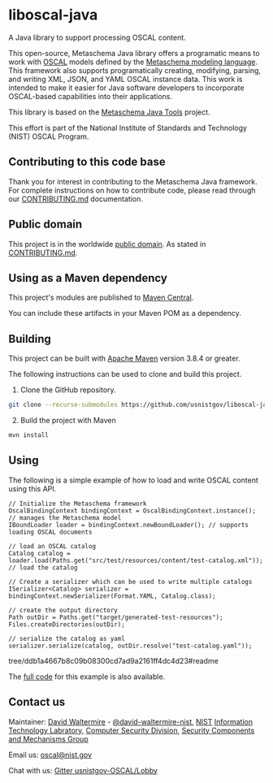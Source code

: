 # liboscal-java

A Java library to support processing OSCAL content.

This open-source, Metaschema Java library offers a programatic means to work with [OSCAL](https://pages.nist.gov/OSCAL/) models defined by the [Metaschema modeling language](https://github.com/usnistgov/metaschema). This framework also supports programatically creating, modifying, parsing, and writing XML, JSON, and YAML OSCAL instance data. This work is intended to make it easier for Java software developers to incorporate OSCAL-based capabilities into their applications.

This library is based on the [Metaschema Java Tools](https://pages.nist.gov/metaschema-java/) project.

This effort is part of the National Institute of Standards and Technology (NIST) OSCAL Program.

## Contributing to this code base

Thank you for interest in contributing to the Metaschema Java framework. For complete instructions on how to contribute code, please read through our [CONTRIBUTING.md](CONTRIBUTING.md) documentation.

## Public domain

This project is in the worldwide [public domain](LICENSE.md). As stated in [CONTRIBUTING.md](CONTRIBUTING.md).

## Using as a Maven dependency

This project's modules are published to [Maven Central](https://search.maven.org/search?q=g:gov.nist.secauto.oscal.liboscal-java).

You can include these artifacts in your Maven POM as a dependency.

## Building

This project can be built with [Apache Maven](https://maven.apache.org/) version 3.8.4 or greater.

The following instructions can be used to clone and build this project.

1. Clone the GitHub repository.

```bash
git clone --recurse-submodules https://github.com/usnistgov/liboscal-java.git 
```

2. Build the project with Maven

```bash
mvn install
```

## Using

The following is a simple example of how to load and write OSCAL content using this API.

```
// Initialize the Metaschema framework
OscalBindingContext bindingContext = OscalBindingContext.instance(); // manages the Metaschema model
IBoundLoader loader = bindingContext.newBoundLoader(); // supports loading OSCAL documents

// load an OSCAL catalog
Catalog catalog = loader.load(Paths.get("src/test/resources/content/test-catalog.xml")); // load the catalog

// Create a serializer which can be used to write multiple catalogs
ISerializer<Catalog> serializer = bindingContext.newSerializer(Format.YAML, Catalog.class);

// create the output directory
Path outDir = Paths.get("target/generated-test-resources");
Files.createDirectories(outDir);

// serialize the catalog as yaml
serializer.serialize(catalog, outDir.resolve("test-catalog.yaml"));
```

tree/ddb1a4667b8c09b08300cd7ad9a2161ff4dc4d23#readme

The [full code](src/test/java/gov/nist/secauto/oscal/java/ExamplesTest.javasrc/test/java/gov/nist/secauto/oscal/java/ExamplesTest.java) for this example is also available.

## Contact us

Maintainer: [David Waltermire](https://www.nist.gov/people/david-waltermire) - [@david-waltermire-nist](https://github.com/david-waltermire-nist), [NIST](https://www.nist.gov/) [Information Technology Labratory](https://www.nist.gov/itl), [Computer Security Division](https://www.nist.gov/itl/csd), [Security Components and Mechanisms Group](https://www.nist.gov/itl/csd/security-components-and-mechanisms)

Email us: [oscal@nist.gov](mailto:oscal@nist.gov)

Chat with us: [Gitter usnistgov-OSCAL/Lobby](https://gitter.im/usnistgov-OSCAL/Lobby)


